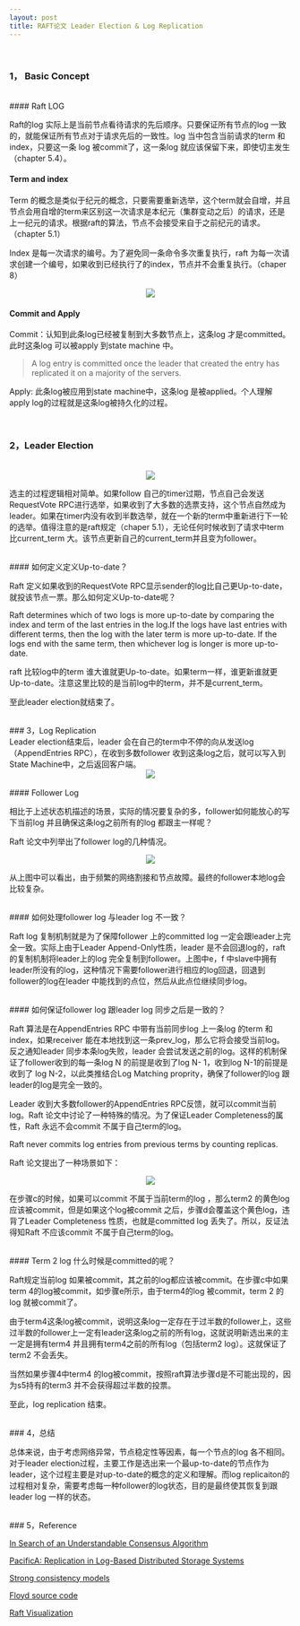 ```yaml
---
layout: post
title: RAFT论文 Leader Election & Log Replication
---
```



<br/>

### 1， Basic Concept

<br/>
#### Raft LOG

Raft的log 实际上是当前节点看待请求的先后顺序。只要保证所有节点的log 一致的，就能保证所有节点对于请求先后的一致性。log 当中包含当前请求的term 和 index，只要这一条 log 被commit了，这一条log 就应该保留下来，即使切主发生（chapter 5.4）。

#### Term and index

Term 的概念是类似于纪元的概念，只要需要重新选举，这个term就会自增，并且节点会用自增的term来区别这一次请求是本纪元（集群变动之后）的请求，还是上一纪元的请求。根据raft的算法，节点不会接受来自于之前纪元的请求。（chapter  5.1）

Index 是每一次请求的编号。为了避免同一条命令多次重复执行，raft 为每一次请求创建一个编号，如果收到已经执行了的index，节点并不会重复执行。（chaper 8）

<div style="text-align: center">
<img src="/public/images/2019-08-27/term_index.png"/>
</div>

#### Commit and Apply

Commit：认知到此条log已经被复制到大多数节点上，这条log 才是committed。此时这条log 可以被apply 到state machine 中。


> A log entry is committed once the leader that created the entry has
 replicated it on a majority of the servers.


Apply: 此条log被应用到state machine中，这条log 是被applied。个人理解apply log的过程就是这条log被持久化的过程。


<br/>

### 2，Leader Election

<br/>

<div style="text-align: center">
<img src="/public/images/2019-08-27/election.png"/>
</div>


选主的过程逻辑相对简单。如果follow 自己的timer过期，节点自己会发送RequestVote RPC进行选举，如果收到了大多数的选票支持，这个节点自然成为leader。如果在timer内没有收到半数选举，就在一个新的term中重新进行下一轮的选举。值得注意的是raft规定（chaper 5.1），无论任何时候收到了请求中term 比current_term 大。该节点更新自己的current_term并且变为follower。



<br/>
#### 如何定义定义Up-to-date？

Raft 定义如果收到的RequestVote RPC显示sender的log比自己更Up-to-date， 就投该节点一票。那么如何定义Up-to-date呢？

>
Raft determines which of two logs is more up-to-date by comparing the index
and term of the last entries in the log.If the logs have last entries with
different terms, then the log with the later term is more up-to-date. If the
logs end with the same term, then whichever log is longer is more up-to-date.

raft 比较log中的term 谁大谁就更Up-to-date。如果term一样，谁更新谁就更Up-to-date。注意这里比较的是当前log中的term，并不是current_term。

至此leader election就结束了。



<br/>
### 3，Log Replication

<br/>
Leader election结束后，leader 会在自己的term中不停的向从发送log （AppendEntries RPC），在收到多数follower 收到这条log之后，就可以写入到State Machine中，之后返回客户端。

<div style="text-align: center">
<img src="/public/images/2019-08-27/replicated_state_machine.png"/>
</div>


<br/>
#### Follower Log

相比于上述状态机描述的场景，实际的情况要复杂的多，follower如何能放心的写下当前log 并且确保这条log之前所有的log 都跟主一样呢？

Raft 论文中列举出了follower log的几种情况。
<div style="text-align: center">
<img src="/public/images/2019-08-27/possible_followers.png"/>
</div>

从上图中可以看出，由于频繁的网络割接和节点故障。最终的follower本地log会比较复杂。


<br/>
#### 如何处理follower log 与leader log 不一致？

Raft log 复制机制就是为了保障follower 上的committed log 一定会跟leader上完全一致。实际上由于Leader Append-Only性质，leader 是不会回退log的，raft的复制机制将leader上的log 完全复制到follower。上图中e，f 中slave中拥有 leader所没有的log，这种情况下需要follower进行相应的log回退，回退到follower的log在leader 中能找到的点位，然后从此点位继续同步log。


<br/>
#### 如何保证follower log 跟leader log 同步之后是一致的？

Raft 算法是在AppendEntries RPC 中带有当前同步log 上一条log 的term 和index，如果receiver 能在本地找到这一条prev_log，那么它将会接受当前log。反之通知leader 同步本条log失败，leader 会尝试发送之前的log。这样的机制保证了follower收到的每一条log N 的前提是收到了log N- 1，收到log N-1的前提是收到了 log N-2，以此类推结合Log Matching proprity，确保了follower的log 跟leader的log是完全一致的。



Leader 收到大多数follower的AppendEntries RPC反馈，就可以commit当前log。Raft 论文中讨论了一种特殊的情况。为了保证Leader Completeness的属性，Raft 永远不会commit 不属于自己term的log。

>
Raft never commits log entries from previous terms by counting replicas. 

Raft 论文提出了一种场景如下：
<div style="text-align: center">
<img src="/public/images/2019-08-27/figure8.png"/>
</div>

在步骤c的时候，如果可以commit 不属于当前term的log ，那么term2 的黄色log 应该被commit，但是如果这个log被commit 之后，步骤d会覆盖这个黄色log，违背了Leader Completeness 性质，也就是committed log 丢失了。所以，反证法得知Raft 不应该commit 不属于自己term的log。

<br/>
#### Term 2 log 什么时候是committed的呢？

Raft规定当前log 如果被commit，其之前的log都应该被commit。在步骤c中如果term 4的log被commit，如步骤e所示，由于term4的log 被commit，term 2 的log 就被commit了。

由于term4这条log被commit，说明这条log一定存在于过半数的follower上，这些过半数的follower上一定有leader这条log之前的所有log，这就说明新选出来的主一定是拥有term4 并且拥有term4之前的所有log（包括term2 log）。这就保证了term2 不会丢失。

当然如果步骤4中term4 的log被commit，按照raft算法步骤d是不可能出现的，因为s5持有的term3 并不会获得超过半数的投票。



至此，log replication 结束。



<br/>
### 4，总结

<br/>

总体来说，由于考虑网络异常，节点稳定性等因素，每一个节点的log 各不相同。对于leader election过程，主要工作是选出来一个最up-to-date的节点作为leader，这个过程主要是对up-to-date的概念的定义和理解。而log replicaiton的过程相对复杂，需要考虑每一种follower的log状态，目的是最终使其恢复到跟leader log 一样的状态。



<br/>
### 5，Reference

[In Search of an Understandable Consensus Algorithm](https://web.stanford.edu/~ouster/cgi-bin/papers/raft-atc14)

[PacificA: Replication in Log-Based Distributed Storage Systems](https://www.microsoft.com/en-us/research/publication/pacifica-replication-in-log-based-distributed-storage-systems/)

[Strong consistency models](https://aphyr.com/posts/313-strong-consistency-models)

[Floyd source code](https://github.com/PikaLabs/floyd)

[Raft Visualization](https://github.com/ongardie/raftscope)
